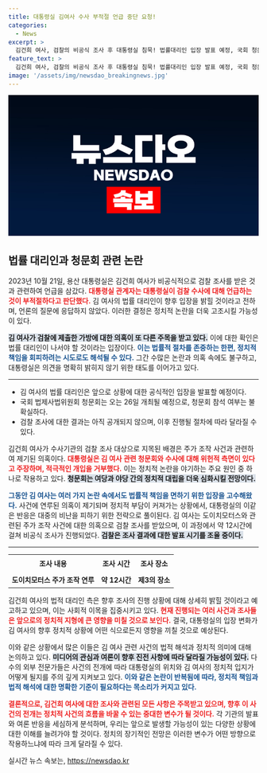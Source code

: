 ```yaml
---
title: 대통령실 김여사 수사 부적절 언급 중단 요청!
categories:
  - News
excerpt: >
  김건희 여사, 검찰의 비공식 조사 후 대통령실 침묵! 법률대리인 입장 발표 예정, 국회 청문회 증인 채택에 대한 대통령실의 확고한 입법 불가 입장은 과연 어떤 결과를 가져올까?
feature_text: >
  김건희 여사, 검찰의 비공식 조사 후 대통령실 침묵! 법률대리인 입장 발표 예정, 국회 청문회 증인 채택에 대한 대통령실의 확고한 입법 불가 입장은 과연 어떤 결과를 가져올까?
image: '/assets/img/newsdao_breakingnews.jpg'
---
```


<p><img src="/assets/img/newsdao_breakingnews.jpg" alt="koreaapp 속보" /></p>

<h2 data-ke-size="size26">법률 대리인과 청문회 관련 논란</h2>

<p data-ke-size="size16">2023년 10월 21일, 용산 대통령실은 김건희 여사가 비공식적으로 검찰 조사를 받은 것과 관련하여 언급을 삼갔다. <b><span style="color: #ee2323;">대통령실 관계자는 대통령실이 검찰 수사에 대해 언급하는 것이 부적절하다고 판단했다.</span></b> 김 여사의 법률 대리인이 향후 입장을 밝힐 것이라고 전하며, 언론의 질문에 응답하지 않았다. 이러한 결정은 정치적 논란을 더욱 고조시킬 가능성이 있다.</p>

<p data-ke-size="size16"><b><span style="background-color: #21538527;">김 여사가 검찰에 제출한 가방에 대한 의혹이 또 다른 주목을 받고 있다.</span></b> 이에 대한 확인은 법률 대리인이 나서야 할 것이라는 입장이다. <b><span style="color: #1a5490;">이는 법률적 절차를 존중하는 한편, 정치적 책임을 회피하려는 시도로도 해석될 수 있다.</span></b> 그간 수많은 논란과 의혹 속에도 불구하고, 대통령실은 의견을 명확히 밝히지 않기 위한 태도를 이어가고 있다.</p>

<hr>

<ul>
  <li>김 여사의 법률 대리인은 앞으로 상황에 대한 공식적인 입장을 발표할 예정이다.</li>
  <li>국회 법제사법위원회 청문회는 오는 26일 개최될 예정으로, 청문회 참석 여부는 불확실하다.</li>
  <li>검찰 조사에 대한 결과는 아직 공개되지 않으며, 이후 진행될 절차에 따라 달라질 수 있다.</li>
</ul>

<p data-ke-size="size16">김건희 여사가 수사기관의 검찰 조사 대상으로 지목된 배경은 주가 조작 사건과 관련하여 제기된 의혹이다. <b><span style="color: #ee2323;">대통령실은 김 여사 관련 청문회와 수사에 대해 위헌적 측면이 있다고 주장하며, 적극적인 개입을 거부했다.</span></b> 이는 정치적 논란을 야기하는 주요 원인 중 하나로 작용하고 있다. <b><span style="background-color: #21538527;">청문회는 여당과 야당 간의 정치적 대립을 더욱 심화시킬 전망이다.</span></b></p>

<p data-ke-size="size16"><b><span style="color: #1a5490;">그동안 김 여사는 여러 가지 논란 속에서도 법률적 책임을 면하기 위한 입장을 고수해왔다.</span></b> 사건에 연루된 의혹이 제기되며 정치적 부담이 커져가는 상황에서, 대통령실의 이같은 반응은 대중의 비난을 피하기 위한 전략으로 풀이된다. 김 여사는 도이치모터스와 관련된 주가 조작 사건에 대한 의혹으로 검찰 조사를 받았으며, 이 과정에서 약 12시간에 걸쳐 비공식 조사가 진행되었다. <b><span style="background-color: #21538527;">검찰은 조사 결과에 대한 발표 시기를 조율 중이다.</span></b></p>

<hr>

<table style="width: 100%; border-collapse: collapse;">
  <tr>
    <td style="text-align: center; height: 30px;"><b>조사 내용</b></td>
    <td style="text-align: center; height: 30px;"><b>조사 시간</b></td>
    <td style="text-align: center; height: 30px;"><b>조사 장소</b></td>
  </tr>
  <tr>
    <td style="text-align: center; height: 25px;"><b>도이치모터스 주가 조작 연루</b></td>
    <td style="text-align: center; height: 25px;"><b>약 12시간</b></td>
    <td style="text-align: center; height: 25px;"><b>제3의 장소</b></td>
  </tr>
</table>

<p data-ke-size="size16">김건희 여사의 법적 대리인 측은 향후 조사의 진행 상황에 대해 상세히 밝힐 것이라고 예고하고 있으며, 이는 사회적 이목을 집중시키고 있다. <b><span style="color: #ee2323;">현재 진행되는 여러 사건과 조사들은 앞으로의 정치적 지형에 큰 영향을 미칠 것으로 보인다.</span></b> 결국, 대통령실의 입장 변화가 김 여사의 향후 정치적 상황에 어떤 식으로든지 영향을 끼칠 것으로 예상된다.</p>

<p data-ke-size="size16">이와 같은 상황에서 많은 이들은 김 여사 관련 사건의 법적 해석과 정치적 의미에 대해 논의하고 있다. <b><span style="background-color: #21538527;">미디어의 관심과 여론이 향후 진전 사항에 따라 달라질 가능성이 있다.</span></b> 다수의 외부 전문가들은 사건의 전개에 따라 대통령실의 위치와 김 여사의 정치적 입지가 어떻게 될지를 주의 깊게 지켜보고 있다. <b><span style="color: #1a5490;">이와 같은 논란이 반복됨에 따라, 정치적 책임과 법적 해석에 대한 명확한 기준이 필요하다는 목소리가 커지고 있다.</span></b></p>

<p><b><span style="color: #ee2323;">결론적으로, 김건희 여사에 대한 조사와 관련된 모든 사항은 주목받고 있으며, 향후 이 사건의 전개는 정치적 사건의 흐름을 바꿀 수 있는 중대한 변수가 될 것이다.</span></b> 각 기관의 발표와 여론 반응을 세심하게 분석하며, 우리는 앞으로 발생할 가능성이 있는 다양한 상황에 대한 이해를 늘려가야 할 것이다. 정치의 장기적인 전망은 이러한 변수가 어떤 방향으로 작용하느냐에 따라 크게 달라질 수 있다.</p></p>
실시간 뉴스 속보는, <a href="https://newsdao.kr" rel="dofollow">https://newsdao.kr</a>


